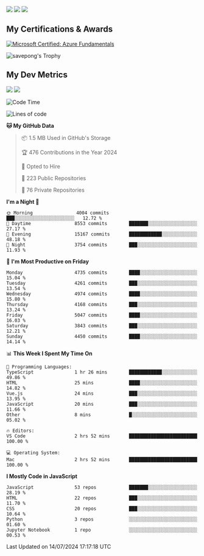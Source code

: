 [<img src="https://img.shields.io/badge/pongsiri.pisutakarathada.com-%230077B5.svg?&style=for-the-badge&color=orange" />](https://pongsiri.pisutakarathada.com)
[<img src="https://img.shields.io/badge/apps.saveworld.co-%230077B5.svg?&style=for-the-badge&color=2aa889" />](https://apps.saveworld.co)
[<img src="https://img.shields.io/badge/linkedin-%230077B5.svg?&style=for-the-badge&logo=linkedin&logoColor=white" />](https://www.linkedin.com/in/savepong)

<!--
[![savepong' github stats](https://github-readme-stats.vercel.app/api?username=savepong&show_icons=true&count_private=true&theme=gotham&hide_border=true&bg_color=00000000&text_color=768390FF)](https://pongsiri.pisutakarathada.com/posts/stats)

[![GitHub Streak](https://github-readme-streak-stats.herokuapp.com?user=savepong&theme=gotham&hide_border=true&background=00000000&dates=768390FF)](https://pongsiri.pisutakarathada.com/posts/stats)

[![Top Langs](https://github-readme-stats.vercel.app/api/top-langs/?username=savepong&layout=compact&langs_count=10&theme=gotham&hide_border=true&bg_color=00000000&text_color=768390FF)](https://pongsiri.pisutakarathada.com/posts/stats)

<!-- [![savepong's wakatime stats](https://github-readme-stats.vercel.app/api/wakatime?username=@savepong&layout=default&theme=gotham&hide_border=true&bg_color=00000000&text_color=768390FF)](https://pongsiri.pisutakarathada.com/posts/stats) -->

## My Certifications & Awards

<!--START_SECTION:badges-->
[![Microsoft Certified: Azure Fundamentals](https://images.credly.com/size/160x160/images/be8fcaeb-c769-4858-b567-ffaaa73ce8cf/image.png)](http://www.credly.com/badges/7b0e170b-852d-4d35-bea2-213eceae599c "Microsoft Certified: Azure Fundamentals")

![savepong's Trophy](https://github-profile-trophy.vercel.app/?username=savepong&theme=flat&rank=SECRET,SSS,SS,S,AAA,AA,A&margin-w=15&no-bg=true&no-frame=true)

## My Dev Metrics

[![](https://komarev.com/ghpvc/?username=savepong&color=blue&label=Profile%20Views)](https://github.com/savepong)
[![](https://img.shields.io/github/followers/savepong?label=GitHub%20Followers)](https://github.com/savepong)

<!--START_SECTION:waka-->
![Code Time](http://img.shields.io/badge/Code%20Time-1%2C474%20hrs%2038%20mins-blue)

![Lines of code](https://img.shields.io/badge/From%20Hello%20World%20I%27ve%20Written-64.5%20million%20lines%20of%20code-blue)

**🐱 My GitHub Data** 

> 📦 1.5 MB Used in GitHub's Storage 
 > 
> 🏆 476 Contributions in the Year 2024
 > 
> 💼 Opted to Hire
 > 
> 📜 223 Public Repositories 
 > 
> 🔑 76 Private Repositories 
 > 
**I'm a Night 🦉** 

```text
🌞 Morning                4004 commits        ███░░░░░░░░░░░░░░░░░░░░░░   12.72 % 
🌆 Daytime                8553 commits        ███████░░░░░░░░░░░░░░░░░░   27.17 % 
🌃 Evening                15167 commits       ████████████░░░░░░░░░░░░░   48.18 % 
🌙 Night                  3754 commits        ███░░░░░░░░░░░░░░░░░░░░░░   11.93 % 
```
📅 **I'm Most Productive on Friday** 

```text
Monday                   4735 commits        ████░░░░░░░░░░░░░░░░░░░░░   15.04 % 
Tuesday                  4261 commits        ███░░░░░░░░░░░░░░░░░░░░░░   13.54 % 
Wednesday                4974 commits        ████░░░░░░░░░░░░░░░░░░░░░   15.80 % 
Thursday                 4168 commits        ███░░░░░░░░░░░░░░░░░░░░░░   13.24 % 
Friday                   5047 commits        ████░░░░░░░░░░░░░░░░░░░░░   16.03 % 
Saturday                 3843 commits        ███░░░░░░░░░░░░░░░░░░░░░░   12.21 % 
Sunday                   4450 commits        ████░░░░░░░░░░░░░░░░░░░░░   14.14 % 
```


📊 **This Week I Spent My Time On** 

```text
💬 Programming Languages: 
TypeScript               1 hr 26 mins        ████████████░░░░░░░░░░░░░   49.86 % 
HTML                     25 mins             ████░░░░░░░░░░░░░░░░░░░░░   14.82 % 
Vue.js                   24 mins             ███░░░░░░░░░░░░░░░░░░░░░░   13.95 % 
JavaScript               20 mins             ███░░░░░░░░░░░░░░░░░░░░░░   11.66 % 
Other                    8 mins              █░░░░░░░░░░░░░░░░░░░░░░░░   05.02 % 

🔥 Editors: 
VS Code                  2 hrs 52 mins       █████████████████████████   100.00 % 

💻 Operating System: 
Mac                      2 hrs 52 mins       █████████████████████████   100.00 % 
```

**I Mostly Code in JavaScript** 

```text
JavaScript               53 repos            ███████░░░░░░░░░░░░░░░░░░   28.19 % 
HTML                     22 repos            ███░░░░░░░░░░░░░░░░░░░░░░   11.70 % 
CSS                      20 repos            ███░░░░░░░░░░░░░░░░░░░░░░   10.64 % 
Python                   3 repos             ░░░░░░░░░░░░░░░░░░░░░░░░░   01.60 % 
Jupyter Notebook         1 repo              ░░░░░░░░░░░░░░░░░░░░░░░░░   00.53 % 
```




 Last Updated on 14/07/2024 17:17:18 UTC
<!--END_SECTION:waka-->

<!--
**savepong/savepong** is a ✨ _special_ ✨ repository because its `README.md` (this file) appears on your GitHub profile.

Here are some ideas to get you started:

- 🔭 I’m currently working on WebComponents and TypeScript.
- 🌱 I’m currently learning ...
- 👯 I’m looking to collaborate on ...
- 🤔 I’m looking for help with ...
- 💬 Ask me about ...
- 📫 How to reach me: ...
- 😄 Pronouns: ...
- ⚡ Fun fact: ...
-->
